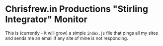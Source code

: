 # Chrisfrew.in Productions "Stirling Integrator" Monitor

This is (currently - it will grow) a simple `index.js` file that pings all my sites and sends me an email if any site of mine is not responding.